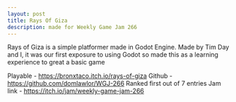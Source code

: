 ```yaml
---
layout: post
title: Rays Of Giza
description: made for Weekly Game Jam 266
---
```


Rays of Giza is a simple platformer made in Godot Engine. 
Made by Tim Day and I, it was our first exposure to using Godot so made this as a learning experience to great a basic game

Playable - https://bronxtaco.itch.io/rays-of-giza
Github - https://github.com/domlawlor/WGJ-266
Ranked first out of 7 entries
Jam link - https://itch.io/jam/weekly-game-jam-266
